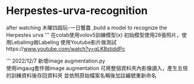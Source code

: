# Herpestes-urva-recognition
after watching 木曜四超玩-一日蟹農 ,build a model to recognize the Herpestes urva
'''
在colab使用volov5訓練模型(x)
初始模型使用28張照片，使用Lebalimg做Labeling
使用Youtube影片做測試https://www.youtube.com/watch?v=qLKBstiddPc

'''
2022/12/7
新增image augmentation.py \
使用imgaug套件做image augmentation
可將整個資料夾內影像讀入，產生五倍的訓練資料後存回資料夾
並依照原始檔案名稱後加註編號重新命名



